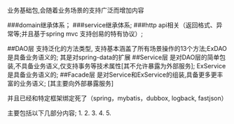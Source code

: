 业务基础包,会随着业务场景的支持广泛而增加内容

###domain继承体系；
###service继承体系;
###http api相关（返回格式、异常等;并且基于spring mvc 支持创易的特有协议）;

##DAO层 支持泛化的方法类型, 支持基本涵盖了所有场景操作的13个方法;ExDAO是具备业务语义的; 其是对spring-data的扩展
##Service层 是对DAO层的简单包装,不具备业务语义,仅支持事务等技术属性[其不允许暴露为外部服务]; ExService是具备业务语义的;
##Facade层  是对Service和ExService的组装,具备更多更丰富的业务语义; [其主要向外部暴露服务]

并且已经和特定框架绑定死了（spring，mybatis，dubbox, logback, fastjson）


主要包括以下几部分内容;
1. 
2. 
3. 
4. 
5. 
